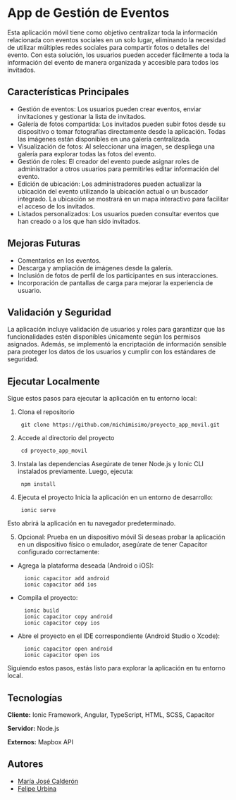 
# App de Gestión de Eventos

Esta aplicación móvil tiene como objetivo centralizar toda la información relacionada con eventos sociales en un solo lugar, eliminando la necesidad de utilizar múltiples redes sociales para compartir fotos o detalles del evento. Con esta solución, los usuarios pueden acceder fácilmente a toda la información del evento de manera organizada y accesible para todos los invitados.

## Características Principales
* Gestión de eventos: Los usuarios pueden crear eventos, enviar invitaciones y gestionar la lista de invitados.
* Galería de fotos compartida: Los invitados pueden subir fotos desde su dispositivo o tomar fotografías directamente desde la aplicación. Todas las imágenes están disponibles en una galería centralizada.
* Visualización de fotos: Al seleccionar una imagen, se despliega una galería para explorar todas las fotos del evento.
* Gestión de roles: El creador del evento puede asignar roles de administrador a otros usuarios para permitirles editar información del evento.
* Edición de ubicación: Los administradores pueden actualizar la ubicación del evento utilizando la ubicación actual o un buscador integrado. La ubicación se mostrará en un mapa interactivo para facilitar el acceso de los invitados.
* Listados personalizados: Los usuarios pueden consultar eventos que han creado o a los que han sido invitados.

## Mejoras Futuras
* Comentarios en los eventos.
* Descarga y ampliación de imágenes desde la galería.
* Inclusión de fotos de perfil de los participantes en sus interacciones.
* Incorporación de pantallas de carga para mejorar la experiencia de usuario.

## Validación y Seguridad
La aplicación incluye validación de usuarios y roles para garantizar que las funcionalidades estén disponibles únicamente según los permisos asignados. Además, se implementó la encriptación de información sensible para proteger los datos de los usuarios y cumplir con los estándares de seguridad.


## Ejecutar Localmente

Sigue estos pasos para ejecutar la aplicación en tu entorno local:

1. Clona el repositorio 

        git clone https://github.com/michimisimo/proyecto_app_movil.git


2. Accede al directorio del proyecto

        cd proyecto_app_movil  

3. Instala las dependencias
Asegúrate de tener Node.js y Ionic CLI instalados previamente. Luego, ejecuta:

        npm install  

4. Ejecuta el proyecto
Inicia la aplicación en un entorno de desarrollo:

        ionic serve  
Esto abrirá la aplicación en tu navegador predeterminado.

5. Opcional: Prueba en un dispositivo móvil
Si deseas probar la aplicación en un dispositivo físico o emulador, asegúrate de tener Capacitor configurado correctamente:

* Agrega la plataforma deseada (Android o iOS):

        ionic capacitor add android  
        ionic capacitor add ios  

* Compila el proyecto:

        ionic build  
        ionic capacitor copy android  
        ionic capacitor copy ios  

* Abre el proyecto en el IDE correspondiente (Android Studio o Xcode):

        ionic capacitor open android  
        ionic capacitor open ios  

Siguiendo estos pasos, estás listo para explorar la aplicación en tu entorno local.


## Tecnologías

**Cliente:**
Ionic Framework, Angular, TypeScript, HTML, SCSS, Capacitor

**Servidor:**
Node.js

**Externos:**
Mapbox API
## Autores

- [María José Calderón](https://www.github.com/mariajosecq)
- [Felipe Urbina](https://www.github.com/michimisimo)

